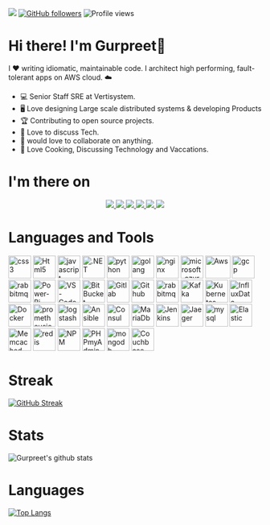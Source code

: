 ![](https://visitor-badge.glitch.me/badge?page_id=github.com/supersaiyane) [![GitHub followers](https://img.shields.io/github/followers/supersaiyane?label=Follow&style=social)](https://github.com/supersaiyane/?tab=follow) ![Profile views](https://gpvc.arturio.dev/supersaiyane) 

# Hi there! I'm Gurpreet👋 

I ❤️ writing idiomatic, maintainable code. I architect high performing, fault-tolerant apps on AWS cloud. ☁️

- 💻 Senior Staff SRE at Vertisystem.
- 🖥️ Love designing Large scale distributed systems & developing Products
- 🏆 Contributing to open source projects.
- 📧 Love to discuss Tech.  
- 💬 would love to collaborate on anything.
- 🌟 Love Cooking, Discussing Technology and Vaccations. 

<!--# Download Resume
<a href="https://github.com/supersaiyane/Resume/raw/main/Gurpreet%20Singh.pdf">Download</a> -->


# I'm there on
<p align="center">
  <a href= "https://github.com/supersaiyane/">
    <img src="https://img.icons8.com/material-outlined/30/689d6a/source-code.png"/>
  </a>
  <a href= "https://instagram.com/lyfzcool89/">
    <img src="https://img.icons8.com/wired/32/000000/instagram-new.png"/>
  </a>
  <a href= "https://supersaiyane.in/">
    <img src="https://img.icons8.com/material-outlined/30/689d6a/geography.png"/>
  </a>
  <a href= "https://dev.to/gurpreetsingh/">
    <img src="https://img.icons8.com/windows/32/000000/dev.png"/>
  </a>
  <a href= "https://www.linkedin.com/in/gurpreetsinghpal/">
    <img src="https://img.icons8.com/material-outlined/30/689d6a/linkedin.png"/>
  </a>
  <a href= "mailto:gurpreet.singh_89@outlook.com">
    <img src="https://img.icons8.com/wired/32/000000/apple-mail.png"/>
  </a>	
</p>

# Languages and Tools  
<p align="left">
<img src="Resources/svgicons/css3-original-wordmark.svg" alt="css3" width="45" height="45" />
<img src="Resources/svgicons//w3_html5-icon.svg" alt="Html5" width="45" height="45" />
<img src="Resources/svgicons/javascript-original.svg" alt="javascript" width="45" height="45" />
<img src="Resources/svgicons/dotnet-icon.svg" alt=".NET" width="45" height="45" />
<img src="Resources/svgicons/python-icon.svg" alt="python" width="45" height="45" />
<img src="Resources/svgicons/golang-icon.svg" alt="golang" width="45" height="45" />
<img src="Resources/svgicons/nginx-icon.svg" alt="nginx" width="45" height="45" />
<img src="Resources/svgicons/microsoft_azure-icon.svg" alt="microsoft_azure" width="45" height="45" />
<img src="Resources/svgicons/amazon_aws-icon.svg" alt="Aws" width="50" height="45" />
<img src="Resources/svgicons/google_cloud-icon.svg" alt="gcp" width="45" height="45" />
<img src="Resources/svgicons/rabbitmq-icon.svg" alt="rabbitmq" width="45" height="45" />
<img src="Resources/svgicons/microsoft_powerbi-icon.svg" alt="Power-Bi" width="45" height="45" />
<img src="Resources/svgicons/visualstudio_code-icon.svg" alt="VS-Code" width="45" height="45" />
<img src="Resources/svgicons/bitbucket-icon.svg" alt="BitBucket" width="45" height="45" />
<img src="Resources/svgicons/gitlab-icon.svg" alt="Gitlab" width="45" height="45" />
<img src="Resources/svgicons/github-icon.svg" alt="Github" width="45" height="45" />
<img src="Resources/svgicons/rabbitmq-icon.svg" alt="rabbitmq" width="45" height="45" />
<img src="Resources/svgicons/apache_kafka-icon.svg" alt="Kafka" width="45" height="45" />
<img src="Resources/svgicons/kubernetes-icon.svg" alt="Kubernetes" width="45" height="45" />
<img src="Resources/svgicons/influxdata-icon.svg" alt="InfluxData" width="45" height="45" />
<img src="Resources/svgicons/docker-icon.svg" alt="Docker" width="45" height="45" />
<img src="Resources/svgicons/prometheusio-icon.svg" alt="prometheusio" width="45" height="45" />
<img src="Resources/svgicons/elasticco_logstash-icon.svg" alt="logstash" width="45" height="45" />
<img src="Resources/svgicons/ansible-icon.svg" alt="Ansible" width="45" height="45" />
<img src="Resources/svgicons/consulio-icon.svg" alt="Consul" width="45" height="45" />
<img src="Resources/svgicons/mariadb-icon.svg" alt="MariaDb" width="45" height="45" />
<img src="Resources/svgicons/jenkins-icon.svg" alt="Jenkins" width="45" height="45" />
<img src="Resources/svgicons/jaegertracingio-icon.svg" alt="Jaeger" width="45" height="45" />
<img src="Resources/svgicons/mysql-icon.svg" alt="mysql" width="45" height="45" />
<img src="Resources/svgicons/elastic-icon.svg" alt="Elastic" width="45" height="45" />
<img src="Resources/svgicons/memcached-icon.svg" alt="Memcached" width="45" height="45" />
<img src="Resources/svgicons/redis-original-wordmark.svg" alt="redis" width="45" height="45" />
<img src="Resources/svgicons/npmjs-ar21.svg" alt="NPM" width="45" height="45" />
<img src="Resources/svgicons/phpmyadmin-icon.svg" alt="PHPmyAdmin" width="45" height="45" />
<img src="Resources/svgicons/mongodb-icon.svg" alt="mongodb" width="45" height="45" />
<img src="Resources/svgicons/couchbase-icon.svg" alt="Couchbase" width="45" height="45" />
</p>

# Streak
[![GitHub Streak](http://github-readme-streak-stats.herokuapp.com?user=supersaiyane&theme=shades-of-purple&hide_border=true)](https://git.io/streak-stats)

# Stats
![Gurpreet's github stats](https://github-readme-stats.vercel.app/api?username=supersaiyane&show_icons=true&theme=tokyonight&layout=compact&count_private=true&include_all_commits=true)

# Languages
[![Top Langs](https://github-readme-stats.vercel.app/api/top-langs/?username=supersaiyane&layout=compact&theme=tokyonight)](https://github.com/supersaiyane/github-readme-stats)
